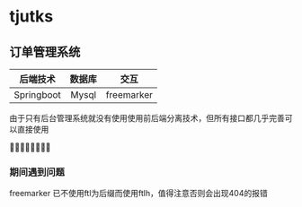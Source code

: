 # tjutks
## 订单管理系统
| 后端技术 | 数据库 | 交互 |
| :----:| :----: | :----: |
| Springboot | Mysql | freemarker|

由于只有后台管理系统就没有使用使用前后端分离技术，但所有接口都几乎完善可以直接使用

🤣🤣🤣🤣🤣🤣🤣🤣

### 期间遇到问题
freemarker 已不使用ftl为后缀而使用ftlh，值得注意否则会出现404的报错

